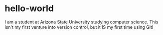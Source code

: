# hello-world

I am a student at Arizona State University studying computer science. This isn't my first venture into version control, but it IS my first time using Git!
